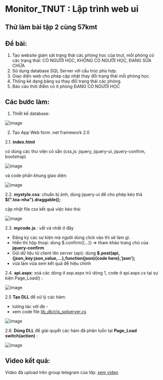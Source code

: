 # Monitor_TNUT : Lập trình web ui

## Thử làm bài tập 2 cùng 57kmt

## Đề bài:
1. Tạo website giám sát trạng thái các phòng học của tnut, mỗi phòng có các trạng thái: CÓ NGƯỜI HỌC, KHÔNG CÓ NGƯỜI HỌC, ĐANG SỬA CHỮA
2. Sử dụng database SQL Server với cấu trúc phù hợp.
3. Giao diện web cho phép cập nhật thay đổi trạng thái mỗi phòng học.
4. Thống kê dạng bảng sự thay đổi trạng thái các phòng.
5. Báo cáo thời điểm có ít phòng ĐANG CÓ NGƯỜI HỌC

## Các bước làm:
1. Thiết kế database:

![image](https://github.com/user-attachments/assets/1bee25d0-9af7-47a5-872f-190313ea8c74)

2. Tạo App Web form .net framework 2.0

2.1. **index.html**  

có dùng các thư viện có sẵn (css,js: jquery, jquery-ui, jquery-confirm, bootstrap)

![image](https://github.com/user-attachments/assets/e76ba97f-0cab-4a39-845b-f6501c2ac97e)

và code phần khung giao diện:

![image](https://github.com/user-attachments/assets/3850dc05-962e-4d00-bc09-20665c5b18a1)

2.2. **mystyle.css**: chuẩn bị ảnh, dùng jquery-ui để cho phép kéo thả **$(".toa-nha").draggable();**

cập nhật file css kết quả việc kéo thả:

![image](https://github.com/user-attachments/assets/75ed1521-3d06-4d7b-b979-dcb7f4506e11)

2.3. **mycode.js** : vất vả nhất ở đây

- Đăng ký các sự kiện mà người dùng click vào thì sẽ làm gì.
- Hiển thị hộp thoại: dùng $.confirm({...})  => tham khảo trang chủ của **jquery-confirm**
- Gửi dữ liệu từ client lên server (api): dùng **$.post(api,{json_key:json_value,...},function(json){code here},'json');**
- vừa làm vừa xem kết quả để hiệu chỉnh

2.4. **api.aspx**: xoá các dòng ở asp.aspx trừ dòng 1, code ở api.aspx.cs tại sự kiện Page_Load() :

![image](https://github.com/user-attachments/assets/e1f74ef3-ef88-4289-b078-57bc8fa8e154)

2.5 **Tạo DLL** để xử lý các hàm: 
 - tương tác với db - 
 - xem code file [lib_db/cls_sqlserver.cs](lib_db/cls_sqlserver.cs)

  ![image](https://github.com/user-attachments/assets/6a59f781-86e1-476a-a184-4bfb10f687a9)


2.6. **Dùng DLL** để giải quyết các hàm đã phân luồn tại **Page_Load switch(action)** :

![image](https://github.com/user-attachments/assets/41ce3783-568b-4fbc-a334-e2fd52a2c2a2)

## Video kết quả:

Video đã upload trên group telegram của lớp: [xem video](https://t.me/c/2461681536/50)

